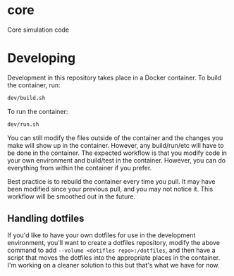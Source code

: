 # core
Core simulation code

# Developing
Development in this repository takes place in a Docker container.  To build the container, run:

```bash
dev/build.sh
```

To run the container:

```bash
dev/run.sh
```

You can still modify the files outside of the container and the changes you make will show up in the container.  However, any build/run/etc will have to be done in the container.  The expected workflow is that you modify code in your own environment and build/test in the container.  However, you can do everything from within the container if you prefer.

Best practice is to rebuild the container every time you pull.  It may have been modified since your previous pull, and you may not notice it.  This workflow will be smoothed out in the future.

## Handling dotfiles
If you'd like to have your own dotfiles for use in the development environment, you'll want to create a dotfiles repository, modify the above command to add `--volume <dotifles repo>:/dotfiles`, and then have a script that moves the dotfiles into the appropriate places in the container.  I'm working on a cleaner solution to this but that's what we have for now.
